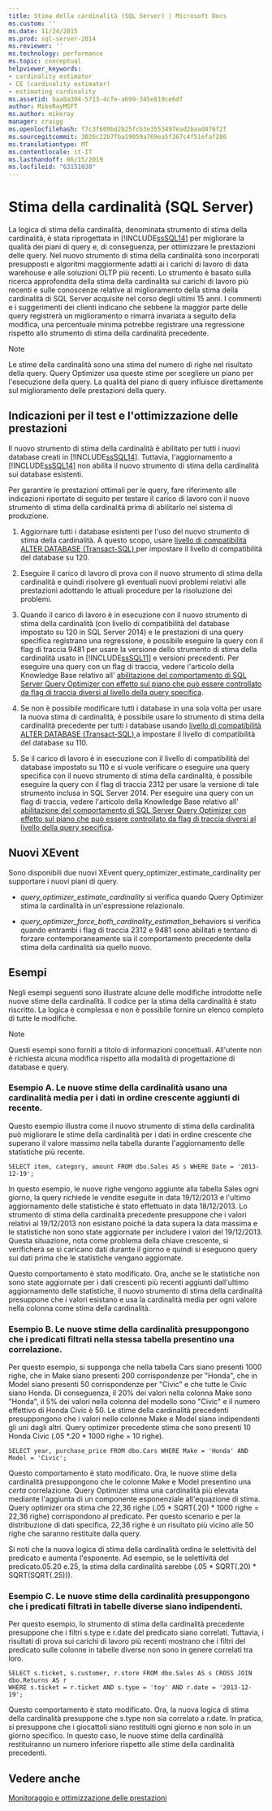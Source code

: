 ```yaml
---
title: Stima della cardinalità (SQL Server) | Microsoft Docs
ms.custom: ''
ms.date: 11/24/2015
ms.prod: sql-server-2014
ms.reviewer: ''
ms.technology: performance
ms.topic: conceptual
helpviewer_keywords:
- cardinality estimator
- CE (cardinality estimator)
- estimating cardinality
ms.assetid: baa8a304-5713-4cfe-a699-345e819ce6df
author: MikeRayMSFT
ms.author: mikeray
manager: craigg
ms.openlocfilehash: f7c3f609bd2b25fcb3e3553497ead2baad476f2f
ms.sourcegitcommit: 3026c22b7fba19059a769ea5f367c4f51efaf286
ms.translationtype: MT
ms.contentlocale: it-IT
ms.lasthandoff: 06/15/2019
ms.locfileid: "63151038"
---
```

# <a name="cardinality-estimation-sql-server"></a>Stima della cardinalità (SQL Server)
  La logica di stima della cardinalità, denominata strumento di stima della cardinalità, è stata riprogettata in [!INCLUDE[ssSQL14](../../includes/sssql14-md.md)] per migliorare la qualità dei piani di query e, di conseguenza, per ottimizzare le prestazioni delle query. Nel nuovo strumento di stima della cardinalità sono incorporati presupposti e algoritmi maggiormente adatti ai i carichi di lavoro di data warehouse e alle soluzioni OLTP più recenti. Lo strumento è basato sulla ricerca approfondita della stima della cardinalità sui carichi di lavoro più recenti e sulle conoscenze relative al miglioramento della stima della cardinalità di SQL Server acquisite nel corso degli ultimi 15 anni. I commenti e i suggerimenti dei clienti indicano che sebbene la maggior parte delle query registrerà un miglioramento o rimarrà invariata a seguito della modifica, una percentuale minima potrebbe registrare una regressione rispetto allo strumento di stima della cardinalità precedente.  
  
> [!NOTE]  
>  Le stime della cardinalità sono una stima del numero di righe nel risultato della query. Query Optimizer usa queste stime per scegliere un piano per l'esecuzione della query. La qualità del piano di query influisce direttamente sul miglioramento delle prestazioni della query.  
  
## <a name="performance-testing-and-tuning-recommendations"></a>Indicazioni per il test e l'ottimizzazione delle prestazioni  
 Il nuovo strumento di stima della cardinalità è abilitato per tutti i nuovi database creati in [!INCLUDE[ssSQL14](../../includes/sssql14-md.md)]. Tuttavia, l'aggiornamento a [!INCLUDE[ssSQL14](../../includes/sssql14-md.md)] non abilita il nuovo strumento di stima della cardinalità sui database esistenti.  
  
 Per garantire le prestazioni ottimali per le query, fare riferimento alle indicazioni riportate di seguito per testare il carico di lavoro con il nuovo strumento di stima della cardinalità prima di abilitarlo nel sistema di produzione.  
  
1.  Aggiornare tutti i database esistenti per l'uso del nuovo strumento di stima della cardinalità. A questo scopo, usare [livello di compatibilità ALTER DATABASE &#40;Transact-SQL&#41; ](/sql/t-sql/statements/alter-database-transact-sql-compatibility-level) per impostare il livello di compatibilità del database su 120.  
  
2.  Eseguire il carico di lavoro di prova con il nuovo strumento di stima della cardinalità e quindi risolvere gli eventuali nuovi problemi relativi alle prestazioni adottando le attuali procedure per la risoluzione dei problemi.  
  
3.  Quando il carico di lavoro è in esecuzione con il nuovo strumento di stima della cardinalità (con livello di compatibilità del database impostato su 120 in SQL Server 2014) e le prestazioni di una query specifica registrano una regressione, è possibile eseguire la query con il flag di traccia 9481 per usare la versione dello strumento di stima della cardinalità usato in [!INCLUDE[ssSQL11](../../includes/sssql11-md.md)] e versioni precedenti. Per eseguire una query con un flag di traccia, vedere l'articolo della Knowledge Base relativo all' [abilitazione del comportamento di SQL Server Query Optimizer con effetto sul piano che può essere controllato da flag di traccia diversi al livello della query specifica](https://support.microsoft.com/kb/2801413).  
  
4.  Se non è possibile modificare tutti i database in una sola volta per usare la nuova stima di cardinalità, è possibile usare lo strumento di stima della cardinalità precedente per tutti i database usando [livello di compatibilità ALTER DATABASE &#40;Transact-SQL&#41; ](/sql/t-sql/statements/alter-database-transact-sql-compatibility-level) a impostare il livello di compatibilità del database su 110.  
  
5.  Se il carico di lavoro è in esecuzione con il livello di compatibilità del database impostato su 110 e si vuole verificare o eseguire una query specifica con il nuovo strumento di stima della cardinalità, è possibile eseguire la query con il flag di traccia 2312 per usare la versione di tale strumento inclusa in SQL Server 2014.  Per eseguire una query con un flag di traccia, vedere l'articolo della Knowledge Base relativo all' [abilitazione del comportamento di SQL Server Query Optimizer con effetto sul piano che può essere controllato da flag di traccia diversi al livello della query specifica](https://support.microsoft.com/kb/2801413).  
  
## <a name="new-xevents"></a>Nuovi XEvent  
 Sono disponibili due nuovi XEvent query_optimizer_estimate_cardinality per supportare i nuovi piani di query.  
  
-   *query_optimizer_estimate_cardinality* si verifica quando Query Optimizer stima la cardinalità in un'espressione relazionale.  
  
-   *query_optimizer_force_both_cardinality_estimation*_behaviors si verifica quando entrambi i flag di traccia 2312 e 9481 sono abilitati e tentano di forzare contemporaneamente sia il comportamento precedente della stima della cardinalità sia quello nuovo.  
  
## <a name="examples"></a>Esempi  
 Negli esempi seguenti sono illustrate alcune delle modifiche introdotte nelle nuove stime della cardinalità. Il codice per la stima della cardinalità è stato riscritto. La logica è complessa e non è possibile fornire un elenco completo di tutte le modifiche.  
  
> [!NOTE]  
>  Questi esempi sono forniti a titolo di informazioni concettuali. All'utente non è richiesta alcuna modifica rispetto alla modalità di progettazione di database e query.  
  
### <a name="example-a-new-cardinality-estimates-use-an-average-cardinality-for-recently-added-ascending-data"></a>Esempio A. Le nuove stime della cardinalità usano una cardinalità media per i dati in ordine crescente aggiunti di recente.  
 Questo esempio illustra come il nuovo strumento di stima della cardinalità può migliorare le stime della cardinalità per i dati in ordine crescente che superano il valore massimo nella tabella durante l'aggiornamento delle statistiche più recente.  
  
```  
SELECT item, category, amount FROM dbo.Sales AS s WHERE Date = '2013-12-19';  
```  
  
 In questo esempio, le nuove righe vengono aggiunte alla tabella Sales ogni giorno, la query richiede le vendite eseguite in data 19/12/2013 e l'ultimo aggiornamento delle statistiche è stato effettuato in data 18/12/2013. Lo strumento di stima della cardinalità precedente presuppone che i valori relativi al 19/12/2013 non esistano poiché la data supera la data massima e le statistiche non sono state aggiornate per includere i valori del 19/12/2013. Questa situazione, nota come problema della chiave crescente, si verificherà se si caricano dati durante il giorno e quindi si eseguono query sui dati prima che le statistiche vengano aggiornate.  
  
 Questo comportamento è stato modificato. Ora, anche se le statistiche non sono state aggiornate per i dati crescenti più recenti aggiunti dall'ultimo aggiornamento delle statistiche, il nuovo strumento di stima della cardinalità presuppone che i valori esistano e usa la cardinalità media per ogni valore nella colonna come stima della cardinalità.  
  
### <a name="example-b-new-cardinality-estimates-assume-filtered-predicates-on-the-same-table-have-some-correlation"></a>Esempio B. Le nuove stime della cardinalità presuppongono che i predicati filtrati nella stessa tabella presentino una correlazione.  
 Per questo esempio, si supponga che nella tabella Cars siano presenti 1000 righe, che in Make siano presenti 200 corrispondenze per "Honda", che in Model siano presenti 50 corrispondenze per "Civic" e che tutte le Civic siano Honda. Di conseguenza, il 20% dei valori nella colonna Make sono "Honda", il 5% dei valori nella colonna del modello sono "Civic" e il numero effettivo di Honda Civic è 50. Le stime della cardinalità precedenti presuppongono che i valori nelle colonne Make e Model siano indipendenti gli uni dagli altri. Query optimizer precedente stima che sono presenti 10 Honda Civic (.05 *.20 \* 1000 righe = 10 righe).  
  
```  
SELECT year, purchase_price FROM dbo.Cars WHERE Make = 'Honda' AND Model = 'Civic';  
```  
  
 Questo comportamento è stato modificato. Ora, le nuove stime della cardinalità presuppongono che le colonne Make e Model presentino una *certa* correlazione. Query Optimizer stima una cardinalità più elevata mediante l'aggiunta di un componente esponenziale all'equazione di stima. Query optimizer ora stima che 22,36 righe (.05 * SQRT(.20) \* 1000 righe = 22,36 righe) corrispondono al predicato. Per questo scenario e per la distribuzione di dati specifica, 22,36 righe è un risultato più vicino alle 50 righe che saranno restituite dalla query.  
  
 Si noti che la nuova logica di stima della cardinalità ordina le selettività del predicato e aumenta l'esponente. Ad esempio, se le selettività del predicato.05.20 e.25, la stima della cardinalità sarebbe (.05 * SQRT(.20) \* SQRT(SQRT(.25))).  
  
### <a name="example-c-new-cardinality-estimates-assume-filtered-predicates-on-different-tables-are-independent"></a>Esempio C. Le nuove stime della cardinalità presuppongono che i predicati filtrati in tabelle diverse siano indipendenti.  
 Per questo esempio, lo strumento di stima della cardinalità precedente presuppone che i filtri s.type e r.date del predicato siano correlati. Tuttavia, i risultati di prova sui carichi di lavoro più recenti mostrano che i filtri del predicato sulle colonne in tabelle diverse non sono in genere correlati tra loro.  
  
```  
SELECT s.ticket, s.customer, r.store FROM dbo.Sales AS s CROSS JOIN dbo.Returns AS r  
WHERE s.ticket = r.ticket AND s.type = 'toy' AND r.date = '2013-12-19';  
```  
  
 Questo comportamento è stato modificato. Ora, la nuova logica di stima della cardinalità presuppone che s.type non sia correlato a r.date. In pratica, si presuppone che i giocattoli siano restituiti ogni giorno e non solo in un giorno specifico. In questo caso, le nuove stime della cardinalità restituiranno un numero inferiore rispetto alle stime della cardinalità precedenti.  
  
## <a name="see-also"></a>Vedere anche  
 [Monitoraggio e ottimizzazione delle prestazioni](monitor-and-tune-for-performance.md)  
  
  
